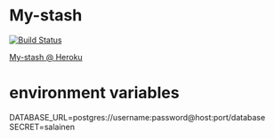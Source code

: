 My-stash 
============

[![Build Status](https://travis-ci.com/lahdeero/my-stash.svg?branch=master)](https://travis-ci.com/lahdeero/my-stash)

[My-stash @ Heroku](https://my-stash.herokuapp.com/)

# environment variables
DATABASE_URL=postgres://username:password@host:port/database <br />
SECRET=salainen <br />


